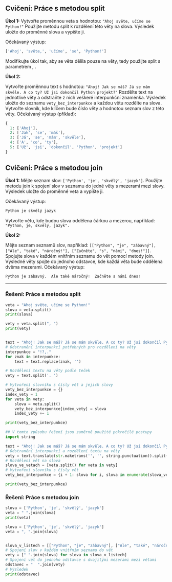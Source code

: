 ## Cvičení: Práce s metodou split

**Úkol 1:**
Vytvořte proměnnou veta s hodnotou: `"Ahoj světe, učíme se Python!"`
Použijte metodu split k rozdělení této věty na slova.
Výsledek uložte do proměnné slova a vypište ji.

Očekávaný výstup:
```py
['Ahoj', 'světe,', 'učíme', 'se', 'Python!']
```

Modifikujte úkol tak, aby se věta dělila pouze na věty, tedy použijte split s parametrem , .

**Úkol 2:**

Vytvořte proměnnou text s hodnotou: `"Ahoj! Jak se máš? Já se mám skvěle. A co ty? Už jsi dokončil Python projekt?"`
Rozdělte text na jednotlivé věty a odstraňte z nich veškeré interpunkční znaménka.
Výsledek uložte do seznamu `vety_bez_interpunkce` a každou větu rozdělte na slova.
Vytvořte slovník, kde klíčem bude číslo věty a hodnotou seznam slov z této věty.
Očekávaný výstup (příklad):

```py
{
  1: ['Ahoj'],
  2: ['Jak', 'se', 'máš'],
  3: ['Já', 'se', 'mám', 'skvěle'],
  4: ['A', 'co', 'ty'],
  5: ['Už', 'jsi', 'dokončil', 'Python', 'projekt']
}
```


## Cvičení: Práce s metodou join
**Úkol 1:**
Mějte seznam slov: `['Python', 'je', 'skvělý', 'jazyk']`.
Použijte metodu join k spojení slov v seznamu do jedné věty s mezerami mezi slovy.
Výsledek uložte do proměnné veta a vypište ji.

Očekávaný výstup:

```py
Python je skvělý jazyk
```

Vytvořte větu, kde budou slova oddělena čárkou a mezerou, například: `"Python, je, skvělý, jazyk".`


**Úkol 2:**

Mějte seznam seznamů slov, například: `[["Python", "je", "zábavný"], ["Ale", "také", "náročný!"], ["Začněte", "s", "námi", "dnes!"]]`.
Spojujte slova v každém vnitřním seznamu do vět pomocí metody join.
Výsledné věty spojte do jednoho odstavce, kde každá věta bude oddělena dvěma mezerami.
Očekávaný výstup:

```py
Python je zábavný.  Ale také náročný!  Začněte s námi dnes!
```

---
### Řešení: Práce s metodou split

```py
veta = "Ahoj světe, učíme se Python!"
slova = veta.split()
print(slova)

vety = veta.split(", ")
print(vety)


text = "Ahoj! Jak se máš? Já se mám skvěle. A co ty? Už jsi dokončil Python projekt?"
# Odstranění interpunkcí potřebných pro rozdělení na věty
interpunkce = "!?,."
for znak in interpunkce:
    text = text.replace(znak, '')

# Rozdělení textu na věty podle teček
vety = text.split('. ')

# Vytvoření slovníku s čísly vět a jejich slovy
vety_bez_interpunkce = {}
index_vety = 1
for veta in vety:
    slova = veta.split()
    vety_bez_interpunkce[index_vety] = slova
    index_vety += 1

print(vety_bez_interpunkce)

## V tomto způsobu řešení jsou zaměrně použité pokročilé postupy
import string

text = "Ahoj! Jak se máš? Já se mám skvěle. A co ty? Už jsi dokončil Python projekt?"
# Odstranění interpunkcí a rozdělení textu na věty
vety = text.translate(str.maketrans('', '', string.punctuation)).split()
# Rozdělení vět na slova
slova_ve_vetach = [veta.split() for veta in vety]
# Vytvoření slovníku s čísly vět
vety_bez_interpunkce = {i + 1: slova for i, slova in enumerate(slova_ve_vetach)}

print(vety_bez_interpunkce)
```

### Řešení: Práce s metodou join
```py
slova = ['Python', 'je', 'skvělý', 'jazyk']
veta = " ".join(slova)
print(veta)

slova = ['Python', 'je', 'skvělý', 'jazyk']
veta = ", ".join(slova)


slova_v_listech = [["Python", "je", "zábavný"], ["Ale", "také", "náročný!"], ["Začněte", "s", "námi", "dnes!"]]
# Spojení slov v každém vnitřním seznamu do vět
vety = [" ".join(slova) for slova in slova_v_listech]
# Spojení vět do jednoho odstavce s dvojitými mezerami mezi větami
odstavec = "  ".join(vety)
# Výsledek
print(odstavec)
```